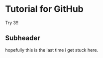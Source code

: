 #                       Tutorial for GitHub


Try 3!!

## Subheader

hopefully this is the last time i get stuck here.

